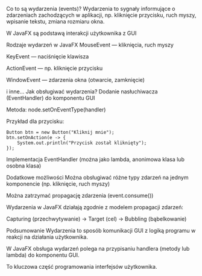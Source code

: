 Co to są wydarzenia (events)?
Wydarzenia to sygnały informujące o zdarzeniach zachodzących w aplikacji, np. kliknięcie przycisku, ruch myszy, wpisanie tekstu, zmiana rozmiaru okna.

W JavaFX są podstawą interakcji użytkownika z GUI

Rodzaje wydarzeń w JavaFX
MouseEvent — kliknięcia, ruch myszy

KeyEvent — naciśnięcie klawisza

ActionEvent — np. kliknięcie przycisku

WindowEvent — zdarzenia okna (otwarcie, zamknięcie)

i inne...
Jak obsługiwać wydarzenia?
Dodanie nasłuchiwacza (EventHandler) do komponentu GUI

Metoda: node.setOnEventType(handler)

Przykład dla przycisku:
```
Button btn = new Button("Kliknij mnie");
btn.setOnAction(e -> {
    System.out.println("Przycisk został kliknięty");
});
```
Implementacja EventHandler (można jako lambda, anonimowa klasa lub osobna klasa)

Dodatkowe możliwości
Można obsługiwać różne typy zdarzeń na jednym komponencie (np. kliknięcie, ruch myszy)

Można zatrzymać propagację zdarzenia (event.consume())

Wydarzenia w JavaFX działają zgodnie z modelem propagacji zdarzeń:

Capturing (przechwytywanie) → Target (cel) → Bubbling (bąbelkowanie)

Podsumowanie
Wydarzenia to sposób komunikacji GUI z logiką programu w reakcji na działania użytkownika.

W JavaFX obsługa wydarzeń polega na przypisaniu handlera (metody lub lambda) do komponentu GUI.

To kluczowa część programowania interfejsów użytkownika.
